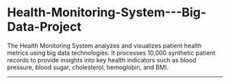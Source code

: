 # Health-Monitoring-System---Big-Data-Project
The Health Monitoring System analyzes and visualizes patient health metrics using big data technologies. It processes 10,000 synthetic patient records to provide insights into key health indicators such as blood pressure, blood sugar, cholesterol, hemoglobin, and BMI.

---


